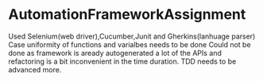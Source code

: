 # AutomationFrameworkAssignment

Used Selenium(web driver),Cucumber,Junit and Gherkins(lanhuage parser)
Case uniformity of functions and varialbes needs to be done
Could not be done as framework is aready autogenerated a lot of the APIs and refactoring is a bit inconvenient in the time duration.
TDD needs to be advanced more.

